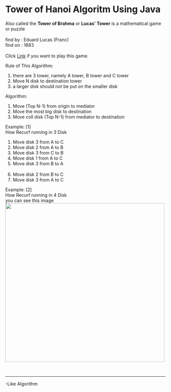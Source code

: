 # Tower of Hanoi Algoritm Using Java 
Also called the <b> Tower of Brahma</b> or <b>Lucas' Tower</b> is a mathematical game or puzzle
<br/><br/>
find by : Eduard Lucas (Franc) <br/>
find on : 1883 <br/>
<br/>
Click <a href="http://www.web-games-online.com/towers-of-hanoi/">Link</a> if you want to play this game.

Rule of This Algorithm:<br/>
<ol>
	<li>there are 3 tower, namely A tower, B tower and C tower</li>
	<li>Move N disk to destination tower</li>	
	<li>a larger disk should not be put on the smaller disk</li>
</ol>

Algorithm:
<ol>
	<li>Move (Top N-1) from origin to mediator</li>
	<li>Move the most big disk to destination</li>
	<li>Move coll disk (Top N-1) from mediator to destination</li>
</ol>

Example: [1] <br/>
How Recurf running in 3 Disk <br/>
<ol>
	<li>Move disk 3 from A to C</li>
	<li>Move disk 2 from A to B </li>
	<li>Move disk 3 from C to B</li>
	<li>Move disk 1 from A to C</li>
	<li>Move disk 3 from B to A</li>
	<br/>
	<li>Move disk 2 from B to C</li>
	<li>Move disk 3 from A to C</li>
	


</ol>

Example: [2] <br/>
How Recurf running in 4 Disk <br/>
you can see this image <br/>
<img src="https://rusdyana.files.wordpress.com/2009/11/hanoi1.jpg" height="500" width="500">

<br/><hr/>
-Like Algorithm
